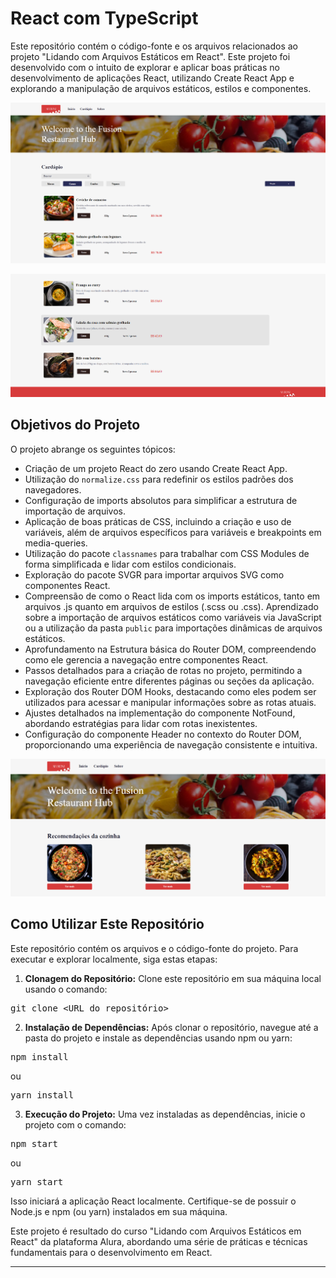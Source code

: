 <body>
<h1>React com TypeScript</h1>

<p>Este repositório contém o código-fonte e os arquivos relacionados ao projeto "Lidando com Arquivos Estáticos em React". Este projeto foi desenvolvido com o intuito de explorar e aplicar boas práticas no desenvolvimento de aplicações React, utilizando Create React App e explorando a manipulação de arquivos estáticos, estilos e componentes.</p>

<p align="center">
    <a href="https://aluroni-cpj3gs7l4-elizeu-santos-projects.vercel.app/" target="_blank">
        <img src="./src/Imagens/Imagem_01.png" alt="logo">
    </a>
</p>

<p align="center">
    <a href="https://aluroni-cpj3gs7l4-elizeu-santos-projects.vercel.app/" target="_blank">
        <img src="./src/Imagens/imagem_02.png" alt="logo">
    </a>
</p>

<h2>Objetivos do Projeto</h2>

<p>O projeto abrange os seguintes tópicos:</p>
<ul>
    <li>Criação de um projeto React do zero usando Create React App.</li>
    <li>Utilização do <code>normalize.css</code> para redefinir os estilos padrões dos navegadores.</li>
    <li>Configuração de imports absolutos para simplificar a estrutura de importação de arquivos.</li>
    <li>Aplicação de boas práticas de CSS, incluindo a criação e uso de variáveis, além de arquivos específicos para variáveis e breakpoints em media-queries.</li>
    <li>Utilização do pacote <code>classnames</code> para trabalhar com CSS Modules de forma simplificada e lidar com estilos condicionais.</li>
    <li>Exploração do pacote SVGR para importar arquivos SVG como componentes React.</li>
    <li>Compreensão de como o React lida com os imports estáticos, tanto em arquivos .js quanto em arquivos de estilos (.scss ou .css). Aprendizado sobre a importação de arquivos estáticos como variáveis via JavaScript ou a utilização da pasta <code>public</code> para importações dinâmicas de arquivos estáticos.</li>
    <li>Aprofundamento na Estrutura básica do Router DOM, compreendendo como ele gerencia a navegação entre componentes React.</li>
    <li>Passos detalhados para a criação de rotas no projeto, permitindo a navegação eficiente entre diferentes páginas ou seções da aplicação.</li>
    <li>Exploração dos Router DOM Hooks, destacando como eles podem ser utilizados para acessar e manipular informações sobre as rotas atuais.</li>
    <li>Ajustes detalhados na implementação do componente NotFound, abordando estratégias para lidar com rotas inexistentes.</li>
    <li>Configuração do componente Header no contexto do Router DOM, proporcionando uma experiência de navegação consistente e intuitiva.</li>
</ul>

<p align="center">
    <a href="https://aluroni-cpj3gs7l4-elizeu-santos-projects.vercel.app/" target="_blank">
        <img src="./src/Imagens/imagem_03.png" alt="logo">
    </a>
</p>

<h2>Como Utilizar Este Repositório</h2>

<p>Este repositório contém os arquivos e o código-fonte do projeto. Para executar e explorar localmente, siga estas etapas:</p>
<ol>
    <li><strong>Clonagem do Repositório:</strong> Clone este repositório em sua máquina local usando o comando:</li>
</ol>
<pre>
git clone &lt;URL_do_repositório&gt;
</pre>
<ol start="2">
    <li><strong>Instalação de Dependências:</strong> Após clonar o repositório, navegue até a pasta do projeto e instale as dependências usando npm ou yarn:</li>
</ol>
<pre>
npm install
</pre>
<p>ou</p>
<pre>
yarn install
</pre>
<ol start="3">
    <li><strong>Execução do Projeto:</strong> Uma vez instaladas as dependências, inicie o projeto com o comando:</li>
</ol>
<pre>
npm start
</pre>
<p>ou</p>
<pre>
yarn start
</pre>

<p>Isso iniciará a aplicação React localmente. Certifique-se de possuir o Node.js e npm (ou yarn) instalados em sua máquina.</p>

<p>Este projeto é resultado do curso "Lidando com Arquivos Estáticos em React" da plataforma Alura, abordando uma série de práticas e técnicas fundamentais para o desenvolvimento em React.</p>
<hr>
</body>
</html>
